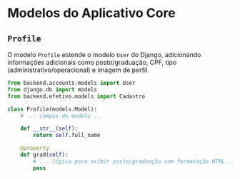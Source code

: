 # Modelos do Aplicativo Core

## `Profile`

O modelo `Profile` estende o modelo `User` do Django, adicionando informações adicionais como posto/graduação, CPF, tipo (administrativo/operacional) e imagem de perfil.

```python
from backend.accounts.models import User
from django.db import models
from backend.efetivo.models import Cadastro

class Profile(models.Model):
    # ... campos do modelo ...

    def __str__(self):
        return self.full_name

    @property
    def grad(self):
        # ... lógica para exibir posto/graduação com formatação HTML ...
        pass